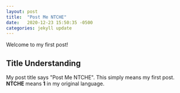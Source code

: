 ```yaml
---
layout: post
title:  "Post Me NTCHE"
date:   2020-12-23 15:50:35 -0500
categories: jekyll update
---
```


Welcome to my first post!

## Title Understanding

My post title says "Post Me NTCHE". This simply means my first post. **NTCHE** means **1** in my original language.